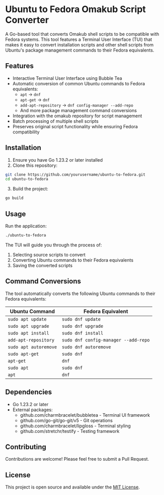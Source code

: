 # Ubuntu to Fedora Omakub Script Converter

A Go-based tool that converts Omakub shell scripts to be compatible with Fedora systems. This tool features a Terminal User Interface (TUI) that makes it easy to convert installation scripts and other shell scripts from Ubuntu's package management commands to their Fedora equivalents.

## Features

- Interactive Terminal User Interface using Bubble Tea
- Automatic conversion of common Ubuntu commands to Fedora equivalents:
  - `apt` → `dnf`
  - `apt-get` → `dnf`
  - `add-apt-repository` → `dnf config-manager --add-repo`
  - And more package management command conversions
- Integration with the omakub repository for script management
- Batch processing of multiple shell scripts
- Preserves original script functionality while ensuring Fedora compatibility

## Installation

1. Ensure you have Go 1.23.2 or later installed
2. Clone this repository:
```bash
git clone https://github.com/yourusername/ubuntu-to-fedora.git
cd ubuntu-to-fedora
```
3. Build the project:
```bash
go build
```

## Usage

Run the application:
```bash
./ubuntu-to-fedora
```

The TUI will guide you through the process of:
1. Selecting source scripts to convert
2. Converting Ubuntu commands to their Fedora equivalents
3. Saving the converted scripts

## Command Conversions

The tool automatically converts the following Ubuntu commands to their Fedora equivalents:

| Ubuntu Command | Fedora Equivalent |
|---------------|-------------------|
| `sudo apt update` | `sudo dnf update` |
| `sudo apt upgrade` | `sudo dnf upgrade` |
| `sudo apt install` | `sudo dnf install` |
| `add-apt-repository` | `sudo dnf config-manager --add-repo` |
| `sudo apt autoremove` | `sudo dnf autoremove` |
| `sudo apt-get` | `sudo dnf` |
| `apt-get` | `dnf` |
| `sudo apt` | `sudo dnf` |
| `apt` | `dnf` |

## Dependencies

- Go 1.23.2 or later
- External packages:
  - github.com/charmbracelet/bubbletea - Terminal UI framework
  - github.com/go-git/go-git/v5 - Git operations
  - github.com/charmbracelet/lipgloss - Terminal styling
  - github.com/stretchr/testify - Testing framework

## Contributing

Contributions are welcome! Please feel free to submit a Pull Request.

## License

This project is open source and available under the [MIT License](LICENSE).

